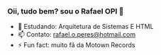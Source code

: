 ### Oii, tudo bem? sou o Rafael OPI 👋

- 🌱 Estudando: Arquitetura de Sistemas E HTML
- 📫 Contato: rafael.o.peres@hotmail.com
- ⚡ Fun fact: muito fã da Motown Records
